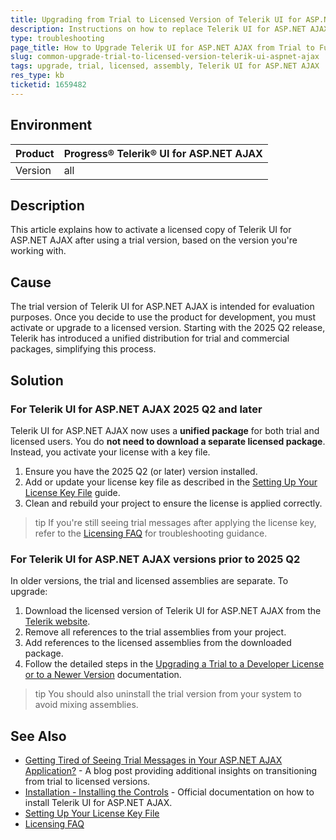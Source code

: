 ```yaml
---
title: Upgrading from Trial to Licensed Version of Telerik UI for ASP.NET AJAX
description: Instructions on how to replace Telerik UI for ASP.NET AJAX trial assemblies with the licensed versions.
type: troubleshooting
page_title: How to Upgrade Telerik UI for ASP.NET AJAX from Trial to Full Version
slug: common-upgrade-trial-to-licensed-version-telerik-ui-aspnet-ajax
tags: upgrade, trial, licensed, assembly, Telerik UI for ASP.NET AJAX
res_type: kb
ticketid: 1659482
---
```


## Environment

| Product | Progress® Telerik® UI for ASP.NET AJAX |
| --- | --- |
| Version | all |

## Description
 
This article explains how to activate a licensed copy of Telerik UI for ASP.NET AJAX after using a trial version, based on the version you're working with.
 
## Cause
 
The trial version of Telerik UI for ASP.NET AJAX is intended for evaluation purposes. Once you decide to use the product for development, you must activate or upgrade to a licensed version. Starting with the 2025 Q2 release, Telerik has introduced a unified distribution for trial and commercial packages, simplifying this process.
 
## Solution
 
### For Telerik UI for ASP.NET AJAX 2025 Q2 and later
 
Telerik UI for ASP.NET AJAX now uses a **unified package** for both trial and licensed users. You do **not need to download a separate licensed package**. Instead, you activate your license with a key file.
 
1. Ensure you have the 2025 Q2 (or later) version installed.
2. Add or update your license key file as described in the [Setting Up Your License Key File](https://docs.telerik.com/devtools/aspnet-ajax/licensing/license-key) guide.
3. Clean and rebuild your project to ensure the license is applied correctly.
 
>tip If you're still seeing trial messages after applying the license key, refer to the [Licensing FAQ](https://docs.telerik.com/devtools/aspnet-ajax/licensing/licensing-faq) for troubleshooting guidance.
 
### For Telerik UI for ASP.NET AJAX versions prior to 2025 Q2
 
In older versions, the trial and licensed assemblies are separate. To upgrade:
 
1. Download the licensed version of Telerik UI for ASP.NET AJAX from the [Telerik website](https://www.telerik.com/account/downloads/product-download?product=RCAJAX).
2. Remove all references to the trial assemblies from your project.
3. Add references to the licensed assemblies from the downloaded package.
4. Follow the detailed steps in the [Upgrading a Trial to a Developer License or to a Newer Version](https://docs.telerik.com/devtools/aspnet-ajax/upgrade-compatibility/upgrading-instructions/upgrading-a-trial-to-a-developer-license-or-to-a-newer-version#upgrade-from-trial-to-licensed-version-of-telerik-ui-for-aspnet-ajax) documentation.
 
>tip You should also uninstall the trial version from your system to avoid mixing assemblies.
 
## See Also
 
- [Getting Tired of Seeing Trial Messages in Your ASP.NET AJAX Application?](https://www.telerik.com/blogs/getting-tired-of-seeing-trial-messages-in-your-asp-net-ajax-application) - A blog post providing additional insights on transitioning from trial to licensed versions.
- [Installation - Installing the Controls](https://docs.telerik.com/devtools/aspnet-ajax/getting-started/installation-installing-the-controls) - Official documentation on how to install Telerik UI for ASP.NET AJAX.
- [Setting Up Your License Key File](https://docs.telerik.com/devtools/aspnet-ajax/licensing/license-key)
- [Licensing FAQ](https://docs.telerik.com/devtools/aspnet-ajax/licensing/licensing-faq)
